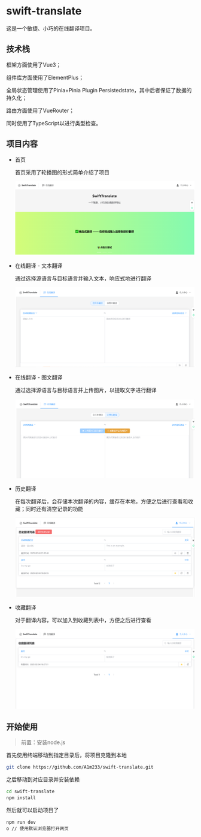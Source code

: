 # swift-translate

这是一个敏捷、小巧的在线翻译项目。

## 技术栈

框架方面使用了Vue3；


组件库方面使用了ElementPlus；


全局状态管理使用了Pinia+Pinia Plugin Persistedstate，其中后者保证了数据的持久化；


路由方面使用了VueRouter；

同时使用了TypeScript以进行类型检查。

## 项目内容

- 首页

  首页采用了轮播图的形式简单介绍了项目

  ![](./pic/353e4b91b8dad747b28aedb20594bec.png)
- 在线翻译 - 文本翻译

  通过选择源语言与目标语言并输入文本，响应式地进行翻译

  ![](./pic/18b4aee051071d408232ee39fa3e53c.png)
- 在线翻译 - 图文翻译

  通过选择源语言与目标语言并上传图片，以提取文字进行翻译

  ![](./pic/9f15d99946e7ea4968e0be6349e81c9.png)
- 历史翻译

  在每次翻译后，会存储本次翻译的内容，缓存在本地，方便之后进行查看和收藏；同时还有清空记录的功能

  ![](./pic/12a2e810c390e75bd2856a56fce3304.png)
- 收藏翻译

  对于翻译内容，可以加入到收藏列表中，方便之后进行查看

  ![](./pic/4f07cb01818f3dc0833324ceef88dca.png)

## 开始使用

> 前置：安装node.js

首先使用终端移动到指定目录后，将项目克隆到本地

```bash
git clone https://github.com/A1m233/swift-translate.git
```

之后移动到对应目录并安装依赖

```bash
cd swift-translate
npm install
```

然后就可以启动项目了

```bash
npm run dev
o // 使用默认浏览器打开网页
```
